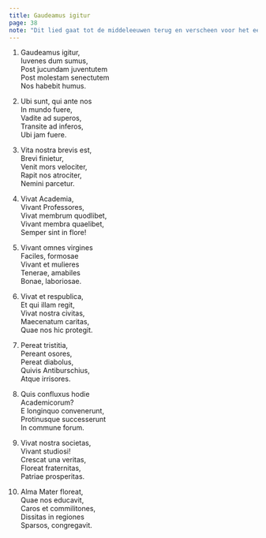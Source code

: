 ```yaml
---
title: Gaudeamus igitur
page: 38
note: "Dit lied gaat tot de middeleeuwen terug en verscheen voor het eerst in gedrukte versie in 1781, bewerkt door Christian Willhelm Kindleben (1748-1785)"
---  
```


1. Gaudeamus igitur,  
Iuvenes dum sumus,  
Post jucundam juventutem  
Post molestam senectutem  
Nos habebit humus.  


2. Ubi sunt, qui ante nos  
In mundo fuere,  
Vadite ad superos,  
Transite ad inferos,  
Ubi jam fuere.  


3. Vita nostra brevis est,  
Brevi finietur,  
Venit mors velociter,  
Rapit nos atrociter,  
Nemini parcetur.  


4. Vivat Academia,  
Vivant Professores,  
Vivat membrum quodlibet,  
Vivant membra quaelibet,  
Semper sint in flore!  


5. Vivant omnes virgines  
Faciles, formosae  
Vivant et mulieres  
Tenerae, amabiles  
Bonae, laboriosae.  


6. Vivat et respublica,  
Et qui illam regit,  
Vivat nostra civitas,  
Maecenatum caritas,  
Quae nos hic protegit.  


7. Pereat tristitia,  
Pereant osores,  
Pereat diabolus,  
Quivis Antiburschius,  
Atque irrisores.  


8. Quis confluxus hodie  
Academicorum?  
E longinquo convenerunt,  
Protinusque successerunt  
In commune forum.  


9. Vivat nostra societas,  
Vivant studiosi!  
Crescat una veritas,  
Floreat fraternitas,  
Patriae prosperitas.  


10. Alma Mater floreat,  
Quae nos educavit,  
Caros et commilitones,  
Dissitas in regiones  
Sparsos, congregavit.  